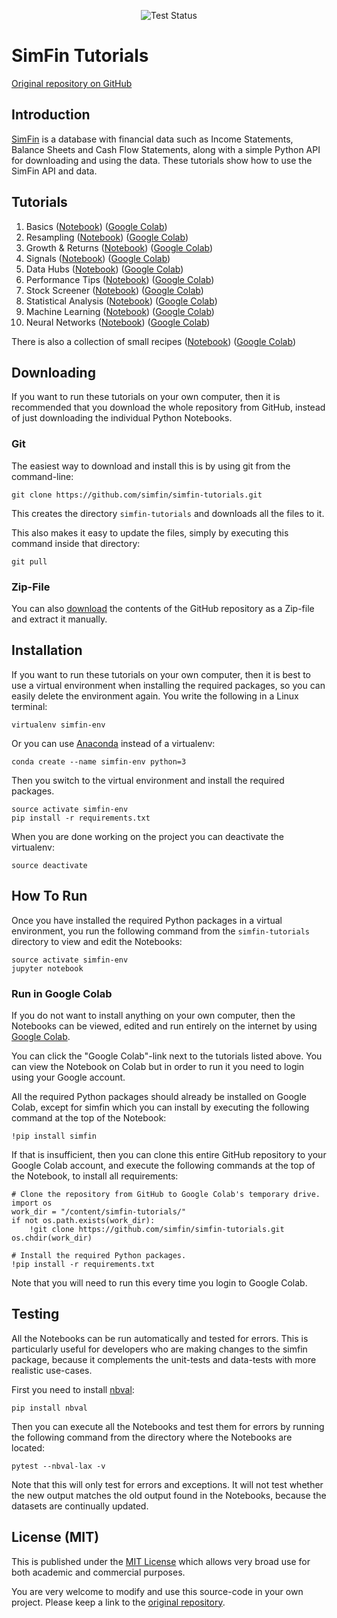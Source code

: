 <p align="center">
  <img alt="Test Status" src="https://github.com/SimFin/simfin-tutorials/workflows/Test%20All%20Notebooks/badge.svg">
</p>

# SimFin Tutorials

[Original repository on GitHub](https://github.com/simfin/simfin-tutorials)


## Introduction

[SimFin](https://github.com/simfin/simfin) is a database with financial
data such as Income Statements, Balance Sheets and Cash Flow Statements,
along with a simple Python API for downloading and using the data. These
tutorials show how to use the SimFin API and data.


## Tutorials

1. Basics ([Notebook](https://github.com/simfin/simfin-tutorials/blob/master/01_Basics.ipynb)) ([Google Colab](https://colab.research.google.com/github/simfin/simfin-tutorials/blob/master/01_Basics.ipynb))
2. Resampling ([Notebook](https://github.com/simfin/simfin-tutorials/blob/master/02_Resampling.ipynb)) ([Google Colab](https://colab.research.google.com/github/simfin/simfin-tutorials/blob/master/02_Resampling.ipynb))
3. Growth & Returns ([Notebook](https://github.com/simfin/simfin-tutorials/blob/master/03_Growth_Returns.ipynb)) ([Google Colab](https://colab.research.google.com/github/simfin/simfin-tutorials/blob/master/03_Growth_Returns.ipynb))
4. Signals ([Notebook](https://github.com/simfin/simfin-tutorials/blob/master/04_Signals.ipynb)) ([Google Colab](https://colab.research.google.com/github/simfin/simfin-tutorials/blob/master/04_Signals.ipynb))
5. Data Hubs ([Notebook](https://github.com/simfin/simfin-tutorials/blob/master/05_Data_Hubs.ipynb)) ([Google Colab](https://colab.research.google.com/github/simfin/simfin-tutorials/blob/master/05_Data_Hubs.ipynb))
6. Performance Tips ([Notebook](https://github.com/simfin/simfin-tutorials/blob/master/06_Performance_Tips.ipynb)) ([Google Colab](https://colab.research.google.com/github/simfin/simfin-tutorials/blob/master/06_Performance_Tips.ipynb))
7. Stock Screener ([Notebook](https://github.com/simfin/simfin-tutorials/blob/master/07_Stock_Screener.ipynb)) ([Google Colab](https://colab.research.google.com/github/simfin/simfin-tutorials/blob/master/07_Stock_Screener.ipynb))
8. Statistical Analysis ([Notebook](https://github.com/simfin/simfin-tutorials/blob/master/08_Statistical_Analysis.ipynb)) ([Google Colab](https://colab.research.google.com/github/simfin/simfin-tutorials/blob/master/08_Statistical_Analysis.ipynb))
9. Machine Learning ([Notebook](https://github.com/simfin/simfin-tutorials/blob/master/09_Machine_Learning.ipynb)) ([Google Colab](https://colab.research.google.com/github/simfin/simfin-tutorials/blob/master/09_Machine_Learning.ipynb))
10. Neural Networks ([Notebook](https://github.com/simfin/simfin-tutorials/blob/master/10_Neural_Networks.ipynb)) ([Google Colab](https://colab.research.google.com/github/simfin/simfin-tutorials/blob/master/10_Neural_Networks.ipynb))

There is also a collection of small recipes ([Notebook](https://github.com/simfin/simfin-tutorials/blob/master/Small_Recipes.ipynb)) ([Google Colab](https://colab.research.google.com/github/simfin/simfin-tutorials/blob/master/Small_Recipes.ipynb))


## Downloading

If you want to run these tutorials on your own computer, then it is
recommended that you download the whole repository from GitHub,
instead of just downloading the individual Python Notebooks.


### Git

The easiest way to download and install this is by using git from the command-line:

    git clone https://github.com/simfin/simfin-tutorials.git

This creates the directory `simfin-tutorials` and downloads all the files to it.

This also makes it easy to update the files, simply by executing this
command inside that directory:

    git pull


### Zip-File

You can also [download](https://github.com/simfin/simfin-tutorials/archive/master.zip)
the contents of the GitHub repository as a Zip-file and extract it manually.


## Installation

If you want to run these tutorials on your own computer, then it is best
to use a virtual environment when installing the required packages,
so you can easily delete the environment again. You write the following
in a Linux terminal:

    virtualenv simfin-env

Or you can use [Anaconda](https://www.anaconda.com/download) instead of a virtualenv:

    conda create --name simfin-env python=3

Then you switch to the virtual environment and install the required packages.

    source activate simfin-env
    pip install -r requirements.txt

When you are done working on the project you can deactivate the virtualenv:

    source deactivate


## How To Run

Once you have installed the required Python packages in a virtual environment,
you run the following command from the `simfin-tutorials` directory to view
and edit the Notebooks:

    source activate simfin-env
    jupyter notebook


### Run in Google Colab

If you do not want to install anything on your own computer, then the Notebooks
can be viewed, edited and run entirely on the internet by using
[Google Colab](https://colab.research.google.com).

You can click the "Google Colab"-link next to the tutorials listed above.
You can view the Notebook on Colab but in order to run it you need to login using
your Google account.

All the required Python packages should already be installed on Google Colab,
except for simfin which you can install by executing the following command
at the top of the Notebook:

    !pip install simfin

If that is insufficient, then you can clone this entire GitHub repository
to your Google Colab account, and execute the following commands at the
top of the Notebook, to install all requirements:

    # Clone the repository from GitHub to Google Colab's temporary drive.
    import os
    work_dir = "/content/simfin-tutorials/"
    if not os.path.exists(work_dir):
        !git clone https://github.com/simfin/simfin-tutorials.git
    os.chdir(work_dir)
    
    # Install the required Python packages.
    !pip install -r requirements.txt

Note that you will need to run this every time you login to Google Colab.

## Testing

All the Notebooks can be run automatically and tested for errors. This is
particularly useful for developers who are making changes to the simfin
package, because it complements the unit-tests and data-tests with more
realistic use-cases.

First you need to install [nbval](https://pypi.org/project/nbval/):

    pip install nbval

Then you can execute all the Notebooks and test them for errors by running
the following command from the directory where the Notebooks are located:
 
    pytest --nbval-lax -v

Note that this will only test for errors and exceptions. It will not test
whether the new output matches the old output found in the Notebooks,
because the datasets are continually updated.


## License (MIT)

This is published under the
[MIT License](https://github.com/simfin/simfin-tutorials/blob/master/LICENSE.txt)
which allows very broad use for both academic and commercial purposes.

You are very welcome to modify and use this source-code in your own project.
Please keep a link to the [original repository](https://github.com/simfin/simfin-tutorials).
